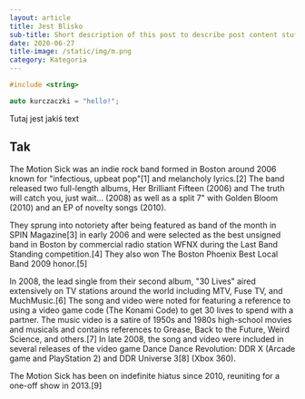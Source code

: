 ```yaml
---
layout: article
title: Jest Blisko
sub-title: Short description of this post to describe post content stuff
date: 2020-06-27
title-image: /static/img/m.png
category: Kategoria
---
```



```cpp
#include <string>

auto kurczaczki = "hello!";
```
Tutaj jest jakiś text

## Tak

The Motion Sick was an indie rock band formed in Boston around 2006 known for "infectious, upbeat pop"[1] and melancholy lyrics.[2] The band released two full-length albums, Her Brilliant Fifteen (2006) and The truth will catch you, just wait... (2008) as well as a split 7" with Golden Bloom (2010) and an EP of novelty songs (2010).

They sprung into notoriety after being featured as band of the month in SPIN Magazine[3] in early 2006 and were selected as the best unsigned band in Boston by commercial radio station WFNX during the Last Band Standing competition.[4] They also won The Boston Phoenix Best Local Band 2009 honor.[5]

In 2008, the lead single from their second album, "30 Lives" aired extensively on TV stations around the world including MTV, Fuse TV, and MuchMusic.[6] The song and video were noted for featuring a reference to using a video game code (The Konami Code) to get 30 lives to spend with a partner. The music video is a satire of 1950s and 1980s high-school movies and musicals and contains references to Grease, Back to the Future, Weird Science, and others.[7] In late 2008, the song and video were included in several releases of the video game Dance Dance Revolution: DDR X (Arcade game and PlayStation 2) and DDR Universe 3[8] (Xbox 360).

The Motion Sick has been on indefinite hiatus since 2010, reuniting for a one-off show in 2013.[9]